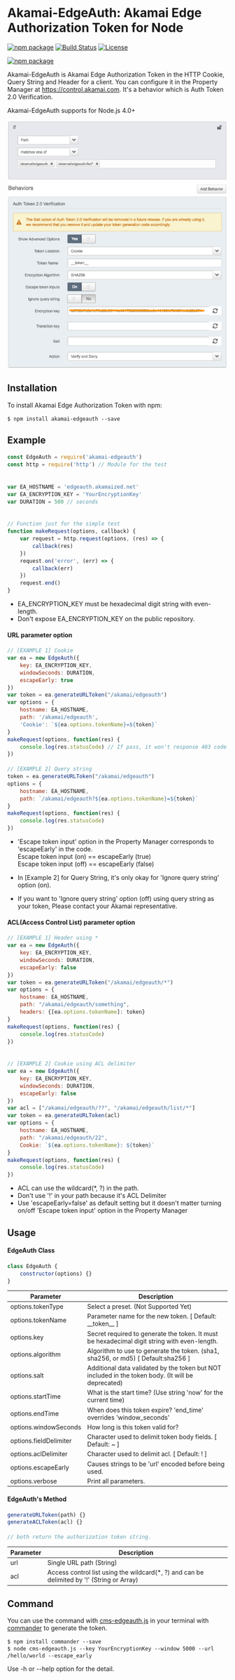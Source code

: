 # Akamai-EdgeAuth: Akamai Edge Authorization Token for Node

[![npm package](https://badge.fury.io/js/akamai-edgeauth.svg)](https://badge.fury.io/js/akamai-edgeauth)
[![Build Status](https://travis-ci.org/AstinCHOI/Akamai-EdgeAuth-Node.svg?branch=master)](https://travis-ci.org/AstinCHOI/Akamai-EdgeAuth-Node)
[![License](http://img.shields.io/:license-apache-blue.svg)](https://github.com/AstinCHOI/Akamai-EdgeAuth-Node/blob/master/LICENSE)

[![npm package](https://nodei.co/npm/akamai-edgeauth.png?downloads=true&downloadRank=true&stars=true)](https://nodei.co/npm/akamai-edgeauth/)

Akamai-EdgeAuth is Akamai Edge Authorization Token in the HTTP Cookie, Query String and Header for a client.
You can configure it in the Property Manager at https://control.akamai.com.
It's a behavior which is Auth Token 2.0 Verification.

Akamai-EdgeAuth supports for Node.js 4.0+

<div style="text-align:center"><img src=https://github.com/AstinCHOI/akamai-asset/blob/master/edgeauth/edgeauth.png?raw=true/></div>


## Installation

To install Akamai Edge Authorization Token with npm:  

```Shell
$ npm install akamai-edgeauth --save
```
  

## Example

```Javascript
const EdgeAuth = require('akamai-edgeauth')
const http = require('http') // Module for the test


var EA_HOSTNAME = 'edgeauth.akamaized.net'
var EA_ENCRYPTION_KEY = 'YourEncryptionKey' 
var DURATION = 500 // seconds


// Function just for the simple test
function makeRequest(options, callback) {
    var request = http.request(options, (res) => {
        callback(res)
    })
    request.on('error', (err) => {
        callback(err)
    })
    request.end()
}
```
* EA_ENCRYPTION_KEY must be hexadecimal digit string with even-length.  
* Don't expose EA_ENCRYPTION_KEY on the public repository.  


#### URL parameter option

```Javascript
// [EXAMPLE 1] Cookie
var ea = new EdgeAuth({
    key: EA_ENCRYPTION_KEY,
    windowSeconds: DURATION,
    escapeEarly: true
})
var token = ea.generateURLToken("/akamai/edgeauth")
var options = {
    hostname: EA_HOSTNAME,
    path: '/akamai/edgeauth',
    'Cookie': `${ea.options.tokenName}=${token}`
}
makeRequest(options, function(res) {
    console.log(res.statusCode) // If pass, it won't response 403 code.
})

// [EXAMPLE 2] Query string
token = ea.generateURLToken("/akamai/edgeauth")
options = {
    hostname: EA_HOSTNAME,
    path: `/akamai/edgeauth?${ea.options.tokenName}=${token}`
}
makeRequest(options, function(res) {
    console.log(res.statusCode)
})
```
* 'Escape token input' option in the Property Manager corresponds to 'escapeEarly' in the code.  
Escape token input (on) == escapeEarly (true)  
Escape token input (off) == escapeEarly (false)  

* In [Example 2] for Query String, it's only okay for 'Ignore query string' option (on).
* If you want to 'Ignore query string' option (off) using query string as your token, Please contact your Akamai representative.  


#### ACL(Access Control List) parameter option

```Javascript
// [EXAMPLE 1] Header using *
var ea = new EdgeAuth({
    key: EA_ENCRYPTION_KEY,
    windowSeconds: DURATION,
    escapeEarly: false
})
var token = ea.generateURLToken("/akamai/edgeauth/*")
var options = {
    hostname: EA_HOSTNAME,
    path: "/akamai/edgeauth/something",
    headers: {[ea.options.tokenName]: token}
}
makeRequest(options, function(res) {
    console.log(res.statusCode)
})


// [EXAMPLE 2] Cookie using ACL delimiter
var ea = new EdgeAuth({
    key: EA_ENCRYPTION_KEY,
    windowSeconds: DURATION,
    escapeEarly: false
})
var acl = ["/akamai/edgeauth/??", "/akamai/edgeauth/list/*"]
var token = ea.generateURLToken(acl)
var options = {
    hostname: EA_HOSTNAME,
    path: "/akamai/edgeauth/22",
    Cookie: `${ea.options.tokenName}: ${token}`
}
makeRequest(options, function(res) {
    console.log(res.statusCode)
})

```
* ACL can use the wildcard(\*, ?) in the path.
* Don't use '!' in your path because it's ACL Delimiter
* Use 'escapeEarly=false' as default setting but it doesn't matter turning on/off 'Escape token input' option in the Property Manager


## Usage

#### EdgeAuth Class

```Javascript
class EdgeAuth {
    constructor(options) {}
}
```

| Parameter | Description |
|-----------|-------------|
| options.tokenType | Select a preset. (Not Supported Yet) |
| options.tokenName | Parameter name for the new token. [ Default: \_\_token\_\_ ] |
| options.key | Secret required to generate the token. It must be hexadecimal digit string with even-length. |
| options.algorithm  | Algorithm to use to generate the token. (sha1, sha256, or md5) [ Default:sha256 ] |
| options.salt | Additional data validated by the token but NOT included in the token body. (It will be deprecated) |
| options.startTime | What is the start time? (Use string 'now' for the current time) |
| options.endTime | When does this token expire? 'end_time' overrides 'window_seconds' |
| options.windowSeconds | How long is this token valid for? |
| options.fieldDelimiter | Character used to delimit token body fields. [ Default: ~ ] |
| options.aclDelimiter | Character used to delimit acl. [ Default: ! ] |
| options.escapeEarly | Causes strings to be 'url' encoded before being used. |
| options.verbose | Print all parameters. |


#### EdgeAuth's Method

```Javascript
generateURLToken(path) {}
generateACLToken(acl) {}

// both return the authorization token string.
```

| Parameter | Description |
|-----------|-------------|
| url | Single URL path (String) |
| acl | Access control list using the wildcard(\*, ?) and can be delimited by '!' (String or Array) |


## Command

You can use the command with [cms-edgeauth.js](https://github.com/AstinCHOI/Akamai-EdgeAuth-Node/blob/master/cms-edgeauth.js) in your terminal with [commander](https://www.npmjs.com/package/commander) to generate the token.

```Shell
$ npm install commander --save
$ node cms-edgeauth.js --key YourEncryptionKey --window 5000 --url /hello/world --escape_early
```

Use -h or --help option for the detail.